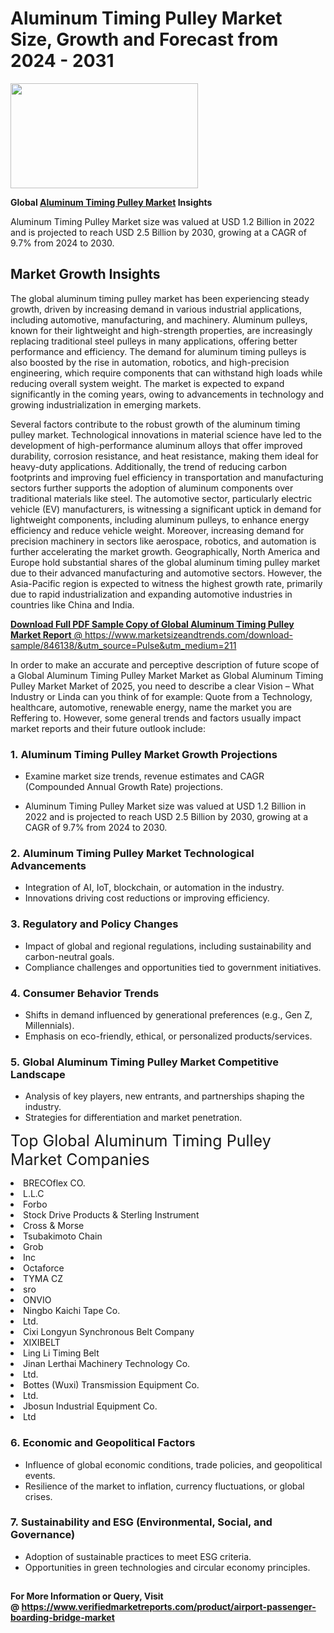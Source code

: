 <H1>Aluminum Timing Pulley Market Size, Growth and Forecast from 2024 - 2031</H1><img class="aligncenter size-medium wp-image-584254" src="https://thirdeyenews.in/wp-content/uploads/2024/09/Global-Market-Research-300x168.jpeg" alt="" width="300" height="168" /><p><strong>Global&nbsp;<a href="https://www.marketsizeandtrends.com/download-sample/846138/&amp;utm_source=Pulse&amp;utm_medium=211">Aluminum Timing Pulley Market</a> Insights</strong></p><p>Aluminum Timing Pulley Market size was valued at USD 1.2 Billion in 2022 and is projected to reach USD 2.5 Billion by 2030, growing at a CAGR of 9.7% from 2024 to 2030.</p><p><h2>Market Growth Insights</h2> <p>The global aluminum timing pulley market has been experiencing steady growth, driven by increasing demand in various industrial applications, including automotive, manufacturing, and machinery. Aluminum pulleys, known for their lightweight and high-strength properties, are increasingly replacing traditional steel pulleys in many applications, offering better performance and efficiency. The demand for aluminum timing pulleys is also boosted by the rise in automation, robotics, and high-precision engineering, which require components that can withstand high loads while reducing overall system weight. The market is expected to expand significantly in the coming years, owing to advancements in technology and growing industrialization in emerging markets.</p> <p><a href="#"></a></p> <p>Several factors contribute to the robust growth of the aluminum timing pulley market. Technological innovations in material science have led to the development of high-performance aluminum alloys that offer improved durability, corrosion resistance, and heat resistance, making them ideal for heavy-duty applications. Additionally, the trend of reducing carbon footprints and improving fuel efficiency in transportation and manufacturing sectors further supports the adoption of aluminum components over traditional materials like steel. The automotive sector, particularly electric vehicle (EV) manufacturers, is witnessing a significant uptick in demand for lightweight components, including aluminum pulleys, to enhance energy efficiency and reduce vehicle weight. Moreover, increasing demand for precision machinery in sectors like aerospace, robotics, and automation is further accelerating the market growth. Geographically, North America and Europe hold substantial shares of the global aluminum timing pulley market due to their advanced manufacturing and automotive sectors. However, the Asia-Pacific region is expected to witness the highest growth rate, primarily due to rapid industrialization and expanding automotive industries in countries like China and India. <p><a href="#"></p><p><span class=""><strong>Download Full PDF Sample Copy of Global Aluminum Timing Pulley Market Report</strong> @ <a href="https://www.marketsizeandtrends.com/download-sample/846138/&amp;utm_source=Pulse&amp;utm_medium=211" target="_blank">https://www.marketsizeandtrends.com/download-sample/846138/&amp;utm_source=Pulse&amp;utm_medium=211</a></span></p><p>In order to make an accurate and perceptive description of future scope of a Global&nbsp;Aluminum Timing Pulley Market Market as Global&nbsp;Aluminum Timing Pulley Market Market of 2025, you need to describe a clear Vision &ndash; What Industry or Linda can you think of for example: Quote from a Technology, healthcare, automotive, renewable energy, name the market you are Reffering to. However, some general trends and factors usually impact market reports and their future outlook include:</p><h3>1.&nbsp;<strong>Aluminum Timing Pulley Market Growth Projections</strong></h3><ul><li>Examine market size trends, revenue estimates and CAGR (Compounded Annual Growth Rate) projections.</li><li><p>Aluminum Timing Pulley Market size was valued at USD 1.2 Billion in 2022 and is projected to reach USD 2.5 Billion by 2030, growing at a CAGR of 9.7% from 2024 to 2030.</p></li></ul><h3>2.&nbsp;<strong>Aluminum Timing Pulley Market Technological Advancements</strong></h3><ul><li>Integration of AI, IoT, blockchain, or automation in the industry.</li><li>Innovations driving cost reductions or improving efficiency.</li></ul><h3>3.&nbsp;<strong>Regulatory and Policy Changes</strong></h3><ul><li>Impact of global and regional regulations, including sustainability and carbon-neutral goals.</li><li>Compliance challenges and opportunities tied to government initiatives.</li></ul><h3>4.&nbsp;<strong>Consumer Behavior Trends</strong></h3><ul><li>Shifts in demand influenced by generational preferences (e.g., Gen Z, Millennials).</li><li>Emphasis on eco-friendly, ethical, or personalized products/services.</li></ul><h3>5.&nbsp;<strong>Global Aluminum Timing Pulley Market Competitive Landscape</strong></h3><ul><li>Analysis of key players, new entrants, and partnerships shaping the industry.</li><li>Strategies for differentiation and market penetration.</li></ul><p data-pm-slice="1 1 []"><span style="color: inherit; font-family: inherit; font-size: 25px;">Top Global Aluminum Timing Pulley Market Companies</span></p><div class="" data-test-id=""><p><li>BRECOflex CO.</li><li> L.L.C</li><li> Forbo</li><li> Stock Drive Products & Sterling Instrument</li><li> Cross & Morse</li><li> Tsubakimoto Chain</li><li> Grob</li><li> Inc</li><li> Octaforce</li><li> TYMA CZ</li><li> sro</li><li> ONVIO</li><li> Ningbo Kaichi Tape Co.</li><li> Ltd.</li><li> Cixi Longyun Synchronous Belt Company</li><li> XIXIBELT</li><li> Ling Li Timing Belt</li><li> Jinan Lerthai Machinery Technology Co.</li><li> Ltd.</li><li> Bottes (Wuxi) Transmission Equipment Co.</li><li> Ltd.</li><li> Jbosun Industrial Equipment Co.</li><li>Ltd</li></p></div><h3>6.&nbsp;<strong>Economic and Geopolitical Factors</strong></h3><ul><li>Influence of global economic conditions, trade policies, and geopolitical events.</li><li>Resilience of the market to inflation, currency fluctuations, or global crises.</li></ul><h3>7.&nbsp;<strong>Sustainability and ESG (Environmental, Social, and Governance)</strong></h3><ul><li>Adoption of sustainable practices to meet ESG criteria.</li><li>Opportunities in green technologies and circular economy principles.</li></ul><h2><strong style="font-size: 14px;">For More Information or Query, Visit @&nbsp;</strong><a style="background-color: #ffffff; font-size: 14px;" href="https://www.marketsizeandtrends.com/report/aluminum-timing-pulley-market/" target="_blank">https://www.verifiedmarketreports.com/product/airport-passenger-boarding-bridge-market</a></h2>
